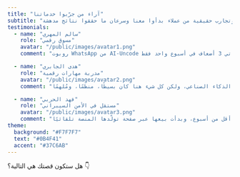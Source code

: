 ```yaml
---
title: "آراء من جرّبوا خدماتنا"
subtitle: "قصص وتجارب حقيقية من عملاء بدأوا معنا وسرعان ما حققوا نتائج مدهشة."
testimonials:
  - name: "سالم المهري"
    role: "مسوق رقمي"
    avatar: "/public/images/avatar1.png"
    comment: "روبوت WhatsApp من AI-Uncode أنقذ وقتي ورفع مبيعاتي 3 أضعاف في أسبوع واحد فقط!"

  - name: "هدى الجابري"
    role: "مدربة مهارات رقمية"
    avatar: "/public/images/avatar2.png"
    comment: "كنت أخشى دخول عالم الذكاء الصناعي، ولكن كل شيء هنا كان بسيطًا، منظمًا، ومُلهمًا."

  - name: "فهد الحربي"
    role: "مستقل في الأمن السيبراني"
    avatar: "/public/images/avatar3.png"
    comment: "أنشأت دورة كاملة في أقل من أسبوع، وبدأت بيعها عبر صفحة تولّدها المنصة تلقائيًا!"
theme:
  background: "#F7F7F7"
  text: "#0B4F41"
  accent: "#37C6AB"
---
```


هل ستكون قصتك هي التالية؟ 👇
